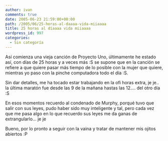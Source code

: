 ```yaml
---
author: ivan
comments: true
date: 2005-06-23 21:59:00+00:00
path: /2005/06/25-horas-al-daaaa-vida-miiaaaa
title: 25 horas al díaaaa vida miiaaaa
wordpress_id: 997
categories:
  - Sin categoría
---
```


Así comienza una vieja canción de Proyecto Uno, últimamente he estado así, con días de 25 horas y a veces más :S se supone que en la canción se refiere a que quiere pasar más tiempo de lo posible con la mujer que quiere, mientras yo paso con la pinche computadora todo el día :S.

Sin dar detalles, me ha tocado estar trabajando en la ofi horas extra, je je.. la última maratón fue desde las 9 de la mañana hastas las 12.... del otro día :S

En esos momentos recuerdo al condenado de Murphy, porqué tuvo que salir con sus leyes, pudo haber sido muy inteligente y tal, pero cada vez que me pasa algo en lo que recuerdo sus leyes me da ganas de extrangularlo... je je

Bueno, por lo pronto a seguir con la vaina y tratar de mantener mis ojitos abiertos :P
